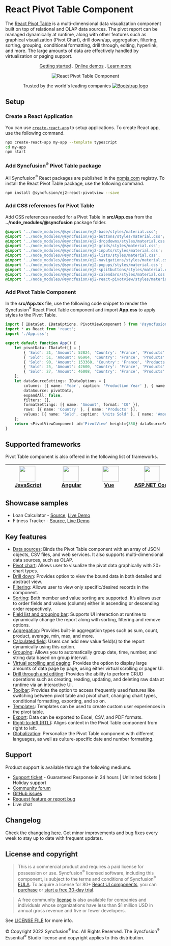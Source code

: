 # React Pivot Table Component

The [React Pivot Table](https://www.syncfusion.com/react-components/react-pivot-table?utm_source=npm&utm_medium=listing&utm_campaign=react-pivot-table-npm) is a multi-dimensional data visualization component built on top of relational and OLAP data sources. The pivot report can be managed dynamically at runtime, along with other features such as graphical visualization (Pivot Chart), drill down/up, aggregation, filtering, sorting, grouping, conditional formatting, drill through, editing, hyperlink, and more. The large amounts of data are effectively handled by virtualization or paging support.

<p align="center">
    <a href="https://ej2.syncfusion.com/react/documentation/pivotview/getting-started/?utm_source=npm&utm_medium=listing&utm_campaign=react-pivot-table-npm">Getting started</a> . 
    <a href="https://ej2.syncfusion.com/react/demos/?utm_source=npm&utm_medium=listing&utm_campaign=react-pivot-table-npm#/bootstrap5/pivot-table/default">Online demos</a> . 
    <a href="https://www.syncfusion.com/react-components/react-pivot-table?utm_source=npm&utm_medium=listing&utm_campaign=react-pivot-table-npm">Learn more</a>
</p>

<p align="center">
    <img src="https://raw.githubusercontent.com/SyncfusionExamples/nuget-img/master/react/react-pivot-table.png" alt="React Pivot Table Component" />
</p>

<p align="center">
Trusted by the world's leading companies
  <a href="https://www.syncfusion.com">
    <img src="https://raw.githubusercontent.com/SyncfusionExamples/nuget-img/master/syncfusion/syncfusion-trusted-companies.webp" alt="Bootstrap logo">
  </a>
</p>

## Setup

### Create a React Application

You can use [`create-react-app`](https://github.com/facebookincubator/create-react-app) to setup applications. To create React app, use the following command.

```bash
npx create-react-app my-app --template typescript
cd my-app
npm start
```

### Add Syncfusion<sup>®</sup> Pivot Table package

All Syncfusion<sup>®</sup> React packages are published in the [npmjs.com](https://www.npmjs.com/~syncfusionorg) registry. To install the React Pivot Table package, use the following command.

```bash
npm install @syncfusion/ej2-react-pivotview --save
```

### Add CSS references for Pivot Table

Add CSS references needed for a Pivot Table in **src/App.css** from the **../node_modules/@syncfusion** package folder.

```css
@import '../node_modules/@syncfusion/ej2-base/styles/material.css';
@import '../node_modules/@syncfusion/ej2-buttons/styles/material.css';
@import '../node_modules/@syncfusion/ej2-dropdowns/styles/material.css';
@import '../node_modules/@syncfusion/ej2-grids/styles/material.css';
@import '../node_modules/@syncfusion/ej2-inputs/styles/material.css';
@import '../node_modules/@syncfusion/ej2-lists/styles/material.css';
@import '../node_modules/@syncfusion/ej2-navigations/styles/material.css';
@import '../node_modules/@syncfusion/ej2-popups/styles/material.css';
@import '../node_modules/@syncfusion/ej2-splitbuttons/styles/material.css';
@import '../node_modules/@syncfusion/ej2-calendars/styles/material.css';
@import '../node_modules/@syncfusion/ej2-react-pivotview/styles/material.css';
```

### Add Pivot Table Component

In the **src/App.tsx** file, use the following code snippet to render the Syncfusion<sup>®</sup> React Pivot Table component and import **App.css** to apply styles to the Pivot Table.

```typescript
import { IDataSet, IDataOptions, PivotViewComponent } from '@syncfusion/ej2-react-pivotview';
import * as React from 'react';
import './App.css';

export default function App() {
    let pivotData: IDataSet[] = [
        { 'Sold': 31, 'Amount': 52824, 'Country': 'France', 'Products': 'Mountain Bikes', 'Year': 'FY 2015', 'Quarter': 'Q1' },
        { 'Sold': 51, 'Amount': 86904, 'Country': 'France', 'Products': 'Mountain Bikes', 'Year': 'FY 2015', 'Quarter': 'Q2' },
        { 'Sold': 90, 'Amount': 153360, 'Country': 'France', 'Products': 'Mountain Bikes', 'Year': 'FY 2015', 'Quarter': 'Q3' },
        { 'Sold': 25, 'Amount': 42600, 'Country': 'France', 'Products': 'Mountain Bikes', 'Year': 'FY 2015', 'Quarter': 'Q4' },
        { 'Sold': 27, 'Amount': 46008, 'Country': 'France', 'Products': 'Mountain Bikes', 'Year': 'FY 2016', 'Quarter': 'Q1' }
    ];
    let dataSourceSettings: IDataOptions = {
        columns: [{ name: 'Year', caption: 'Production Year' }, { name: 'Quarter' }],
        dataSource: pivotData,
        expandAll: false,
        filters: [],
        formatSettings: [{ name: 'Amount', format: 'C0' }],
        rows: [{ name: 'Country' }, { name: 'Products' }],
        values: [{ name: 'Sold', caption: 'Units Sold' }, { name: 'Amount', caption: 'Sold Amount' }]
    };
    return <PivotViewComponent id='PivotView' height={350} dataSourceSettings={this.dataSourceSettings}></PivotViewComponent>
}
```

## Supported frameworks

Pivot Table component is also offered in the following list of frameworks.

| [<img src="https://ej2.syncfusion.com/github/images/js.svg" height="50" />](https://www.syncfusion.com/javascript-ui-controls?utm_medium=listing&utm_source=github)<br/>&nbsp;&nbsp;&nbsp;&nbsp;&nbsp;[JavaScript](https://www.syncfusion.com/javascript-ui-controls?utm_medium=listing&utm_source=github)&nbsp;&nbsp;&nbsp;&nbsp; | [<img src="https://ej2.syncfusion.com/github/images/angular.svg"  height="50" />](https://www.syncfusion.com/angular-components/?utm_medium=listing&utm_source=github)<br/>&nbsp;&nbsp;&nbsp;&nbsp;&nbsp;&nbsp;&nbsp;[Angular](https://www.syncfusion.com/angular-components/?utm_medium=listing&utm_source=github)&nbsp;&nbsp;&nbsp;&nbsp;&nbsp;&nbsp; | [<img src="https://ej2.syncfusion.com/github/images/vue.svg" height="50" />](https://www.syncfusion.com/vue-ui-components?utm_medium=listing&utm_source=github)<br/>&nbsp;&nbsp;&nbsp;&nbsp;&nbsp;&nbsp;&nbsp;[Vue](https://www.syncfusion.com/vue-ui-components?utm_medium=listing&utm_source=github)&nbsp;&nbsp;&nbsp;&nbsp;&nbsp;&nbsp;&nbsp;&nbsp;&nbsp; | [<img src="https://ej2.syncfusion.com/github/images/netcore.svg" height="50" />](https://www.syncfusion.com/aspnet-core-ui-controls?utm_medium=listing&utm_source=github)<br/>&nbsp;&nbsp;[ASP.NET&nbsp;Core](https://www.syncfusion.com/aspnet-core-ui-controls?utm_medium=listing&utm_source=github)&nbsp;&nbsp; | [<img src="https://ej2.syncfusion.com/github/images/netmvc.svg" height="50" />](https://www.syncfusion.com/aspnet-mvc-ui-controls?utm_medium=listing&utm_source=github)<br/>&nbsp;&nbsp;[ASP.NET&nbsp;MVC](https://www.syncfusion.com/aspnet-mvc-ui-controls?utm_medium=listing&utm_source=github)&nbsp;&nbsp; | 
| :-----: | :-----: | :-----: | :-----: | :-----: |

## Showcase samples

* Loan Calculator - [Source](https://github.com/syncfusion/ej2-showcase-react-loan-calculator), [Live Demo](https://ej2.syncfusion.com/showcase/react/loancalculator/?utm_source=npm&utm_medium=listing&utm_campaign=react-pivot-table-npm#/default)
* Fitness Tracker - [Source](https://github.com/SyncfusionExamples/showcase-react-health-tracker-dashboard-demo), [Live Demo](https://ej2.syncfusion.com/showcase/react/fitness-tracker-app/)

## Key features

* [Data sources](https://ej2.syncfusion.com/react/demos/?utm_source=npm&utm_medium=listing&utm_campaign=react-pivot-table-npm#/material/pivot-table/local): Binds the Pivot Table component with an array of JSON objects, CSV files, and web services. It also supports multi-dimensional data sources, such as OLAP.
* [Pivot chart](https://ej2.syncfusion.com/react/demos/?utm_source=npm&utm_medium=listing&utm_campaign=react-pivot-table-npm#/material/pivot-table/pivot-chart): Allows user to visualize the pivot data graphically with 20+ chart types.
* [Drill down](https://ej2.syncfusion.com/react/demos/?utm_source=npm&utm_medium=listing&utm_campaign=react-pivot-table-npm#/material/pivot-table/drill-down): Provides option to view the bound data in both detailed and abstract view.
* [Filtering](https://ej2.syncfusion.com/react/demos/?utm_source=npm&utm_medium=listing&utm_campaign=react-pivot-table-npm#/material/pivot-table/filtering): Allows user to view only specific/desired records in the component.
* [Sorting](https://ej2.syncfusion.com/react/demos/?utm_source=npm&utm_medium=listing&utm_campaign=react-pivot-table-npm#/material/pivot-table/sorting): Both member and value sorting are supported. It’s allows user to order fields and values (column) either in ascending or descending order respectively.
* [Field list and grouping bar](https://ej2.syncfusion.com/react/demos/?utm_source=npm&utm_medium=listing&utm_campaign=react-pivot-table-npm#/material/pivot-table/grouping-bar): Supports UI interaction at runtime to dynamically change the report along with sorting, filtering and remove options.
* [Aggregation](https://ej2.syncfusion.com/react/demos/?utm_source=npm&utm_medium=listing&utm_campaign=react-pivot-table-npm#/material/pivot-table/aggregation): Provides built-in aggregation types such as sum, count, product, average, min, max, and more.
* [Calculated field](https://ej2.syncfusion.com/react/demos/?utm_source=npm&utm_medium=listing&utm_campaign=react-pivot-table-npm#/material/pivot-table/calculated-field): Users can add new value field(s) to the report dynamically using this option.
* [Grouping](https://ej2.syncfusion.com/react/demos/?utm_source=npm&utm_medium=listing&utm_campaign=react-pivot-table-npm#/material/pivot-table/grouping): Allows you to automatically group date, time, number, and string data based on group interval.
* [Virtual scrolling and paging](https://ej2.syncfusion.com/react/demos/?utm_source=npm&utm_medium=listing&utm_campaign=react-pivot-table-npm#/material/pivot-table/paging): Provides the option to display large amounts of data page by page, using either virtual scrolling or pager UI.
* [Drill through and editing](https://ej2.syncfusion.com/react/demos/?utm_source=npm&utm_medium=listing&utm_campaign=react-pivot-table-npm#/material/pivot-table/editing): Provides the ability to perform CRUD operations such as creating, reading, updating, and deleting raw data at runtime via an interactive UI.
* [Toolbar](https://ej2.syncfusion.com/react/demos/?utm_source=npm&utm_medium=listing&utm_campaign=react-pivot-table-npm#/material/pivot-table/tool-bar): Provides the option to access frequently used features like switching between pivot table and pivot chart, changing chart types, conditional formatting, exporting, and so on.
* [Templates](https://ej2.syncfusion.com/react/demos/?utm_source=npm&utm_medium=listing&utm_campaign=react-pivot-table-npm#/material/pivot-table/cell-template): Templates can be used to create custom user experiences in the pivot table.
* [Export](https://ej2.syncfusion.com/react/demos/?utm_source=npm&utm_medium=listing&utm_campaign=react-pivot-table-npm#/material/pivot-table/exporting): Data can be exported to Excel, CSV, and PDF formats.
* [Right-to-left (RTL)](https://ej2.syncfusion.com/react/documentation/pivotview/globalization-and-localization/?utm_source=npm&utm_medium=listing&utm_campaign=react-pivot-table-npm#right-to-left-rtl): Aligns content in the Pivot Table component from right to left.
* [Globalization](https://ej2.syncfusion.com/react/documentation/pivotview/globalization-and-localization/?utm_source=npm&utm_medium=listing&utm_campaign=react-pivot-table-npm#globalization): Personalize the Pivot Table component with different languages, as well as culture-specific date and number formatting.

## Support

Product support is available through the following mediums.

* [Support ticket](https://support.syncfusion.com/support/tickets/create) - Guaranteed Response in 24 hours | Unlimited tickets | Holiday support
* [Community forum](https://www.syncfusion.com/forums/react-js2?utm_source=npm&utm_medium=listing&utm_campaign=react-pivot-table-npm)
* [GitHub issues](https://github.com/syncfusion/ej2-react-ui-components/issues/new)
* [Request feature or report bug](https://www.syncfusion.com/feedback/react?utm_source=npm&utm_medium=listing&utm_campaign=react-pivot-table-npm)
* Live chat

## Changelog

Check the changelog [here](https://github.com/syncfusion/ej2-react-ui-components/blob/master/components/pivotview/CHANGELOG.md?utm_source=npm&utm_medium=listing&utm_campaign=react-pivot-table-npm). Get minor improvements and bug fixes every week to stay up to date with frequent updates.

## License and copyright

> This is a commercial product and requires a paid license for possession or use. Syncfusion<sup>®</sup> licensed software, including this component, is subject to the terms and conditions of Syncfusion<sup>®</sup> [EULA](https://www.syncfusion.com/eula/es/). To acquire a license for 80+ [React UI components](https://www.syncfusion.com/react-components), you can [purchase](https://www.syncfusion.com/sales/products) or [start a free 30-day trial](https://www.syncfusion.com/account/manage-trials/start-trials).

> A free community [license](https://www.syncfusion.com/products/communitylicense) is also available for companies and individuals whose organizations have less than $1 million USD in annual gross revenue and five or fewer developers.

See [LICENSE FILE](https://github.com/syncfusion/ej2-react-ui-components/blob/master/license?utm_source=npm&utm_medium=listing&utm_campaign=react-pivot-table-npm) for more info.

&copy; Copyright 2022 Syncfusion<sup>®</sup> Inc. All Rights Reserved. The Syncfusion<sup>®</sup> Essential<sup>®</sup> Studio license and copyright applies to this distribution.